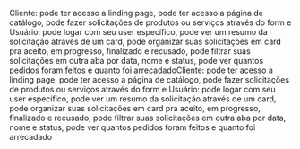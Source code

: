 
Cliente: pode ter acesso a linding page, pode ter acesso a página de catálogo, pode fazer solicitações de produtos ou serviços através do form e Usuário: pode logar com seu user específico, pode ver um resumo da solicitação através de um card, pode organizar suas solicitações em card pra aceito, em progresso, finalizado e recusado, pode filtrar suas solicitações em outra aba por data, nome e status, pode ver quantos pedidos foram feitos e quanto foi arrecadadoCliente: pode ter acesso a linding page, pode ter acesso a página de catálogo, pode fazer solicitações de produtos ou serviços através do form e Usuário: pode logar com seu user específico, pode ver um resumo da solicitação através de um card, pode organizar suas solicitações em card pra aceito, em progresso, finalizado e recusado, pode filtrar suas solicitações em outra aba por data, nome e status, pode ver quantos pedidos foram feitos e quanto foi arrecadado